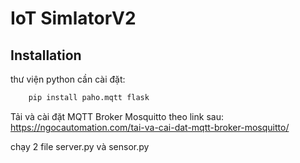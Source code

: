 
# IoT SimlatorV2







## Installation

thư viện python cần cài đặt:
```bash
    pip install paho.mqtt flask
```


Tải và cài đặt MQTT Broker Mosquitto theo link sau:
https://ngocautomation.com/tai-va-cai-dat-mqtt-broker-mosquitto/

chạy 2 file server.py và sensor.py

    
